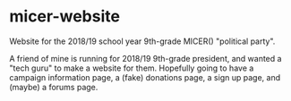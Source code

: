 # micer-website
Website for the 2018/19 school year 9th-grade MICER() "political party".

A friend of mine is running for 2018/19 9th-grade president, and wanted a "tech guru" to make a website for them. Hopefully going to have a campaign information page, a (fake) donations page, a sign up page, and (maybe) a forums page.
